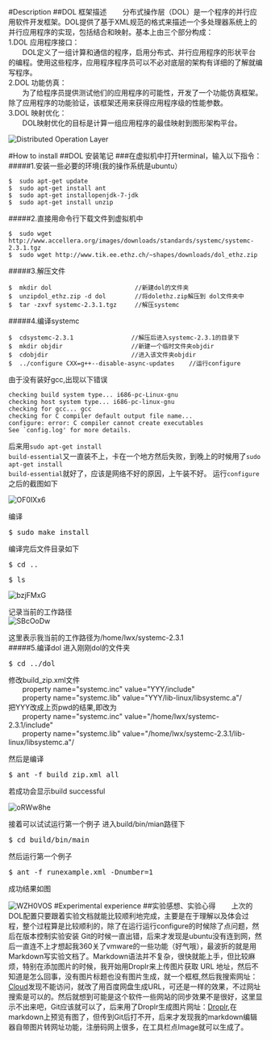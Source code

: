 #Description
##DOL 框架描述
&#160; &#160; &#160; &#160;分布式操作层（DOL）是一个程序的并行应用软件开发框架。DOL提供了基于XML规范的格式来描述一个多处理器系统上的并行应用程序的实现，包括结合和映射。基本上由三个部分构成： <br />
1.DOL 应用程序接口：<br />&#160; &#160; &#160; &#160;DOL定义了一组计算和通信的程序，启用分布式、并行应用程序的形状平台的编程。使用这些程序，应用程序程序员可以不必对底层的架构有详细的了解就编写程序。 <br />
2.DOL 功能仿真：<br />&#160; &#160; &#160; &#160;为了给程序员提供测试他们的应用程序的可能性，开发了一个功能仿真框架。除了应用程序的功能验证，该框架还用来获得应用程序级的性能参数。 <br />
3.DOL 映射优化：<br />&#160; &#160; &#160; &#160;DOL映射优化的目标是计算一组应用程序的最佳映射到图形架构平台。<br />

![Distributed Operation Layer](http://i.imgur.com/TLhE6BF.png)

#How to install
##DOL 安装笔记
###在虚拟机中打开terminal，输入以下指令：
#####1.安装一些必要的环境(我的操作系统是ubuntu）

    $  sudo apt-get update
	$  sudo apt-get install ant
	$  sudo apt-get installopenjdk-7-jdk
	$  sudo apt-get install unzip

#####2.直接用命令行下载文件到虚拟机中
 
	$  sudo wget http://www.accellera.org/images/downloads/standards/systemc/systemc-2.3.1.tgz
	$  sudo wget http://www.tik.ee.ethz.ch/~shapes/downloads/dol_ethz.zip

#####3.解压文件

	$  mkdir dol                       //新建dol的文件夹
	$  unzipdol_ethz.zip -d dol        //将dolethz.zip解压到 dol文件夹中
	$  tar -zxvf systemc-2.3.1.tgz     //解压systemc

#####4.编译systemc

	$  cdsystemc-2.3.1                //解压后进入systemc-2.3.1的目录下
	$  mkdir objdir                   //新建一个临时文件夹objdir
	$  cdobjdir                       //进入该文件夹objdir
	$  ../configure CXX=g++--disable-async-updates    //运行configure

由于没有装好gcc,出现以下错误

	checking build system type... i686-pc-Linux-gnu
	checking host system type... i686-pc-linux-gnu
	checking for gcc... gcc
	checking for C compiler default output file name...
	configure: error: C compiler cannot create executables
	See `config.log' for more details.

后来用<code>sudo apt-get install build-essential</code>又一直装不上，卡在一个地方然后失败，到晚上的时候用了<code>sudo apt-get install build-essential</code>就好了，应该是网络不好的原因，上午装不好。
运行<code>configure</code>之后的截图如下 

![OF0IXx6](http://i.imgur.com/OF0IXx6.png)


编译
<pre>$ sudo make install</pre>
编译完后文件目录如下
<pre>$ cd .. </pre>       
<pre>$ ls</pre>

![bzjFMxG](http://i.imgur.com/bzjFMxG.png)

记录当前的工作路径
<br />
![SBcOoDw](http://i.imgur.com/SBcOoDw.png)

这里表示我当前的工作路径为/home/lwx/systemc-2.3.1<br />
#####5.编译dol
进入刚刚dol的文件夹
<pre>$ cd ../dol</pre>
修改build_zip.xml文件<br />
&#160; &#160; &#160; &#160;property name="systemc.inc" value="YYY/include"<br />
&#160; &#160; &#160; &#160;property name="systemc.lib" value="YYY/lib-linux/libsystemc.a"/<br />
把YYY改成上页pwd的结果,即改为<br />
&#160; &#160; &#160; &#160;property name="systemc.inc" value="/home/lwx/systemc-2.3.1/include"<br />
&#160; &#160; &#160; &#160;property name="systemc.lib" value="/home/lwx/systemc-2.3.1/lib-linux/libsystemc.a"/<br />

然后是编译
<pre>$ ant -f build_zip.xml all</pre>
若成功会显示build successful

![oRWw8he](http://i.imgur.com/oRWw8he.png)

接着可以试试运行第一个例子
进入build/bin/mian路径下
<pre>$ cd build/bin/main</pre>
然后运行第一个例子
<pre>$ ant -f runexample.xml -Dnumber=1</pre>

成功结果如图

![WZH0VOS](http://i.imgur.com/WZH0VOS.png)
#Experimental experience
##实验感想、实验心得
&#160; &#160; &#160; &#160;上次的DOL配置只要跟着实验文档就能比较顺利地完成，主要是在于理解以及体会过程，整个过程算是比较顺利的，除了在运行运行configure的时候除了点问题，然后在版本控制实验安装 Git的时候一直出错，后来才发现是ubuntu没有连到网，然后一直连不上才想起我360关了vmware的一些功能（好气哦），最波折的就是用Markdown写实验文档了。Markdown语法并不复杂，很快就能上手，但比较麻烦，特别在添加图片的时候，我开始用Droplr来上传图片获取 URL 地址，然后不知道是怎么回事，没有图片标题也没有图片生成，就一个框框,然后我搜索网址：[Cloud](http://d.pr/i/M054)发现不能访问，就改了用百度网盘生成URL，可还是一样的效果，不过网址搜索是可以的。然后就想到可能是这个软件一些网站的同步效果不是很好，这里显示不出来吧，Git应该就可以了，后来用了Droplr生成图片网址：[Droplr](https://drops.azureedge.net/drops/previews/M054.preview_small.png?rscd=&rsct=binary&se=2016-10-03T02%3A55%3A30Z&sig=FKrSVAzPqNnjEgaOQbEPinPgkf2KASqFtY8sscB4qjI%3D&sp=r&sr=b&st=2016-10-03T01%3A55%3A30Z&sv=2013-08-15),在markdown上预览有图了，但传到Git后打不开，后来才发现我的markdown编辑器自带图片转网址功能，注册码网上很多，在工具栏点Image就可以生成了。


